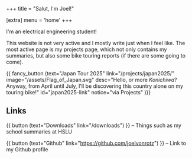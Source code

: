 +++
title = "Salut, I'm Joel!"

[extra]
menu = 'home'
+++

I'm an electrical engineering student!

This website is not very active and I mostly write just when I feel like. The most active page is my projects page, which not only contains my summaries, but also some bike touring reports (if there are some going to come).


{{ fancy_button (text="Japan Tour 2025" link="/projects/japan2025/" image="/assets/Flag_of_Japan.svg" desc="Hello, or more _Konichiwa_? Anyway, from April until July, I'll be discovering this country alone on my touring bike!" id="japan2025-link" notice="via Projects" )}}


## Links

{{ button (text="Downloads" link="/downloads") }} – Things such as my school summaries at HSLU

{{ button (text="Github" link="https://github.com/joelvonrotz") }} – Link to my Github profile

